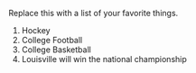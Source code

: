 Replace this with a list of your favorite things.

1. Hockey
2. College Football
3. College Basketball
  1. Louisville will win the national championship
